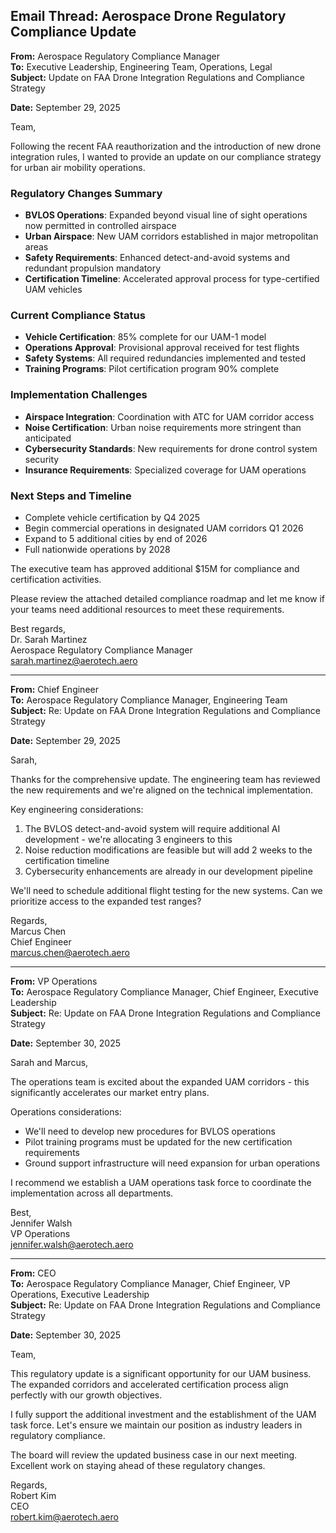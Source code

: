 ## Email Thread: Aerospace Drone Regulatory Compliance Update

**From:** Aerospace Regulatory Compliance Manager  
**To:** Executive Leadership, Engineering Team, Operations, Legal  
**Subject:** Update on FAA Drone Integration Regulations and Compliance Strategy  

**Date:** September 29, 2025  

Team,  

Following the recent FAA reauthorization and the introduction of new drone integration rules, I wanted to provide an update on our compliance strategy for urban air mobility operations.  

### Regulatory Changes Summary
- **BVLOS Operations**: Expanded beyond visual line of sight operations now permitted in controlled airspace
- **Urban Airspace**: New UAM corridors established in major metropolitan areas
- **Safety Requirements**: Enhanced detect-and-avoid systems and redundant propulsion mandatory
- **Certification Timeline**: Accelerated approval process for type-certified UAM vehicles

### Current Compliance Status
- **Vehicle Certification**: 85% complete for our UAM-1 model
- **Operations Approval**: Provisional approval received for test flights
- **Safety Systems**: All required redundancies implemented and tested
- **Training Programs**: Pilot certification program 90% complete

### Implementation Challenges
- **Airspace Integration**: Coordination with ATC for UAM corridor access
- **Noise Certification**: Urban noise requirements more stringent than anticipated
- **Cybersecurity Standards**: New requirements for drone control system security
- **Insurance Requirements**: Specialized coverage for UAM operations

### Next Steps and Timeline
- Complete vehicle certification by Q4 2025
- Begin commercial operations in designated UAM corridors Q1 2026
- Expand to 5 additional cities by end of 2026
- Full nationwide operations by 2028

The executive team has approved additional $15M for compliance and certification activities.  

Please review the attached detailed compliance roadmap and let me know if your teams need additional resources to meet these requirements.  

Best regards,  
Dr. Sarah Martinez  
Aerospace Regulatory Compliance Manager  
sarah.martinez@aerotech.aero  

---  

**From:** Chief Engineer  
**To:** Aerospace Regulatory Compliance Manager, Engineering Team  
**Subject:** Re: Update on FAA Drone Integration Regulations and Compliance Strategy  

**Date:** September 29, 2025  

Sarah,  

Thanks for the comprehensive update. The engineering team has reviewed the new requirements and we're aligned on the technical implementation.  

Key engineering considerations:  
1. The BVLOS detect-and-avoid system will require additional AI development - we're allocating 3 engineers to this  
2. Noise reduction modifications are feasible but will add 2 weeks to the certification timeline  
3. Cybersecurity enhancements are already in our development pipeline  

We'll need to schedule additional flight testing for the new systems. Can we prioritize access to the expanded test ranges?  

Regards,  
Marcus Chen  
Chief Engineer  
marcus.chen@aerotech.aero  

---  

**From:** VP Operations  
**To:** Aerospace Regulatory Compliance Manager, Chief Engineer, Executive Leadership  
**Subject:** Re: Update on FAA Drone Integration Regulations and Compliance Strategy  

**Date:** September 30, 2025  

Sarah and Marcus,  

The operations team is excited about the expanded UAM corridors - this significantly accelerates our market entry plans.  

Operations considerations:  
- We'll need to develop new procedures for BVLOS operations  
- Pilot training programs must be updated for the new certification requirements  
- Ground support infrastructure will need expansion for urban operations  

I recommend we establish a UAM operations task force to coordinate the implementation across all departments.  

Best,  
Jennifer Walsh  
VP Operations  
jennifer.walsh@aerotech.aero  

---  

**From:** CEO  
**To:** Aerospace Regulatory Compliance Manager, Chief Engineer, VP Operations, Executive Leadership  
**Subject:** Re: Update on FAA Drone Integration Regulations and Compliance Strategy  

**Date:** September 30, 2025  

Team,  

This regulatory update is a significant opportunity for our UAM business. The expanded corridors and accelerated certification process align perfectly with our growth objectives.  

I fully support the additional investment and the establishment of the UAM task force. Let's ensure we maintain our position as industry leaders in regulatory compliance.  

The board will review the updated business case in our next meeting. Excellent work on staying ahead of these regulatory changes.  

Regards,  
Robert Kim  
CEO  
robert.kim@aerotech.aero